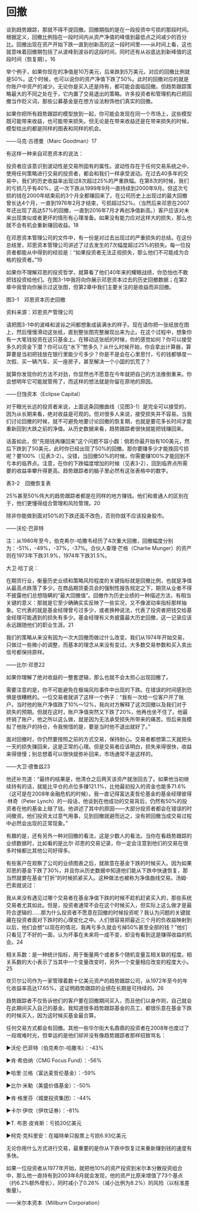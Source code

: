 # 回撤

谈到趋势跟踪，那就不得不提回撤。回撤期指的是在一段投资中亏损的那段时间。根据定义，回撤比例指在一段时间内从资产净值的峰值到最低点之间减少的百分比。回撤出现在资产开始下跌一直到创新高的这一段时间里——从时间上看，这也就意味着回撤期包括了从波峰到波谷的这段时间，同时还有从谷底达到新峰值的这段时间（恢复期）。16

举个例子，如果你现在的净值是10万美元，后来跌到5万美元，对应的回撤比例就是50%。这个时候，也可以说你的资产净值下跌了50%。此时的回撤对应的就是你账户中资产的减少。无论你是买入还是持有，都可能会面临回撤。但趋势跟踪策略最大的不同之处在于，它内置了交易退出的策略。许多投资者和管理机构已把回撤当作贬义词，那些公募基金是在想方设法粉饰他们真实的回撤。

如果你把所有趋势跟踪的模型放到一起，你可能会发现在同一个市场上，这些模型既可能带来收益，也可能带来损失。但无论是在带来收益还是在带来损失的时候，模型给出的都是同样的图表和同样的机会。

——马克·古德曼（Marc Goodman）17

有这样一种来自邓恩资本的说法：

投资者应该意识到波动性是交易所固有的属性。波动性存在于任何交易系统之中，使用任何策略进行交易的投资者，都会和我们一样承受波动。在过去40多年的交易中，我们的历史收益率出现过8次超过25%的严重跌幅。在第8次的时候，我们的亏损几乎有40%，这一次下跌从1999年9月一直持续到2000年9月。但这次亏损的钱在2000年结束前的3个月全都赚回来了。在公司历史上出现过的最大回撤曾长达4个月，一直到1976年2月才结束，亏损超过52%。（当然后来邓恩在2007年还出现了高达57%的回撤，一直到2016年7月才再创净值新高。）客户应该对未来出现类似或者更坏的情形有心理准备。如果没有能力应对这样大的损失，那么也就不会有机会重新赚回收益。18

在邓恩资本管理公司的文件中，有一份是对过去出现过的严重损失的总结。在这份总结里，邓恩资本管理公司讲述了过去发生的7次幅度超过25%的损失。每一位投资者都能从中得到的经验是：“如果投资者无法正视损失，那么他们不可能成为合格的投资者。”19

如果你不理解邓恩的投资哲学，就算看了他们40年来的耀眼战绩，你恐怕也不敢把钱投资给他们。在图3-1中我将向你展示邓恩资本过去的历史回撤数据；在第2章中我曾向你展示过这张图，但第2章中我们主要关注的是收益而非回撤。

[](http://popImage?src='../Images/156-1.jpg')

图3-1　邓恩资本历史回撤

资料来源：邓恩资产管理公司

请把图3-1中的波峰和波谷之间都想象成装满水的样子。现在请你把一张纸放在图上，然后慢慢滑动这张纸，直到整张图完整展现出来为止。在这个过程中，想象你有一大笔钱投资在这只基金上。在移动这张纸的时候，你的感觉如何？你可以接受多久的资金下潜？你可以在“水下”憋多久？从什么时候开始，你会拿出计算器，算算要是当初把钱放在银行里能少亏多少？你是不是会在心里思忖，亏的钱都够度一次假、买一辆汽车、买一座房子，甚至解决一个小国的饥荒了？

就算你发现你的方法不对劲，你显然也不愿意在今年就把自己的方法推倒重来。你会想明年它可能就管用了，而这样的想法就是你留在原地的原因。

——日蚀资本（Eclipse Capital）

对于眼光长远的投资者来说，上面这条回撤曲线（见图3-1）是完全可以接受的，因为从长期来看，绝对收益是可观的。但对很多人来说，接受损失并不容易。当我们讨论回撤的时候，就不可避免地要讨论回撤的恢复期，也就是要花多长时间才能重新回到大跌之前的净值。从历史数据来看，趋势跟踪者很快就能把钱赚回来。

话虽如此，但“先赔钱再赚回来”这个问题不容小觑：倘若你最开始有100美元，然后下跌到了50美元，此时你已经出现了50%的回撤。那你要赚多少才能挽回亏损呢？要100%（见表3-2）。没错，当回撤50%的时候，你需要赚100%才能回到不亏本的临界点。注意，在你的下跌幅度增加的时候（见表3-2），回到临界点所需要的收益率攀升得更高。趋势跟踪者的脑子里必然有这张表格中的数字。

表3-2　回撤恢复表

[](http://popImage?src='../Images/157-1.jpg')

25%甚至50%伟大的趋势跟踪者都是在同样的地方赚钱。他们和普通人的区别在于，他们更懂得组合管理和风险管理。20

除非你能做到面对50%的下跌还面不改色，否则你就不应该投身股市。

——沃伦·巴菲特

注：从1980年至今，伯克希尔-哈撒韦经历了4次重大回撤，回撤幅度分别为：-51%，-49%，-37%，-37%。合伙人查理·芒格（Charlie Munger）的资产则在1973年下跌31.9%，1974年下跌31.5%。

大卫·哈丁说：

在期货行业，衡量历史业绩和策略风险程度的关键指标就是回撤比例，也就是净值从最高点跌落了多少。在商品期货委员会的强制性报告规定之下，期货从业者不得不披露他们总想隐瞒的“最大回撤值”。回撤作为历史业绩的一种描述方法，有相当关键的意义：那就是它至少确确实实反映了一些实况，又不像波动率指标那样抽象。它代表的就是基金经理曾亏过多少，或者换种说法，代表了投资者把钱交给基金经理可能遇到的损失有多少。基金经理有义务披露最大历史回撤，这一记录应该永远跟随他们的职业生涯。21

我们的策略从来没有因为一次大回撤而做过什么改变。我们从1974年开始交易，只做过一些微小的调整，而基本的理念从来没有变过。大多数交易参数和买入卖出信号都保持原样。

——比尔·邓恩22

如果你理解了绝对收益的一整套逻辑，那么也就不会太担心出现回撤了。

需要注意的是，你不可能避免在极端风险事件中出现的下跌。在错误的时间感到恐惧是很糟糕的。一位交易者就讲了这样一个例子：“我有一次给一位客户开了账户。当时他的账户净值跌了10%～12%，我向对方解释了这次回撤以及我们对于损失的预期。但就在这时，账户净值突然又下跌了20%，他再也坐不住了。他最终销了账户，他之所以这么做，就是因为无法承受损失所带来的痛苦。但后来我模拟了他账户的持仓，令我惋惜的是，要是当时他不退出就好了。”

面对回撤时，你仍然要按照之前的方式交易，保持耐心。交易者都想第二天就把头一天的损失赚回来，这是正常的心理。但是交易者应该明白，损失来得很快，收益来得很慢；别总想着可以很快就弥补回来，市场通常不是这样的。

——大卫·德鲁兹23

他还补充道：“最终的结果是，他清仓之后两天该资产就涨回去了。如果他当初继续持有的话，就能比平仓的点位多赚121.1%，比他最初投入的资金也能多71.6%（这可是在2008年金融危机的时候）。我一直记得富达麦哲伦基金的基金经理彼得·林奇（Peter Lynch）的一段话，他谈到在他成功的交易背后，仍然有50%的投资者在他的基金上赔了钱。他讲述了其中的原因——大部分投资者都会在错误的时间撤资。他们投资太过意气用事，见到回撤就避而远之，没有把回撤当成交易过程中必然会出现的正常现象。”

有趣的是，还有另外一种对回撤的看法，这是少数人的看法。当你在看趋势跟踪的业绩数据时，比如看的是比尔·邓恩的交易记录，你一定会注意到他们的交易在很多时候都比其他公司好得多。

有些客户在观察了公司的业绩图表之后，就故意在基金下跌的时候买入。因为如果邓恩的基金下跌了30%，并且你从历史数据中知道他们能从下跌中快速恢复，那当然就要在基金“打折”的时候抓紧买入。这种做法也被称为净值曲线交易。汤姆·巴索就说过：

我从来没有遇见过哪个交易者在基金净值下跌的时候不趁机赶紧买入的，那些系统交易者尤其如此。但是，投资者通常不会在这个时候买入，但实际上这么做才是最符合逻辑的……那为什么投资者不愿意在回撤的时候投资呢？我认为问题的关键就藏在投资者面对下跌时的心理变化之中。人们很容易把最近三个月的负收益映射到以后，他们会想“以现在的情况，我再亏多久就会亏掉50%甚至全部的钱？”他们只看见了不好的一面，认为坏事在未来将一成不变，却没有看到这是赚得收益的机会。24

相关系数：是一种统计指标，用于衡量两个或者多个随机变量互相关联的程度。相关系数的大小表示了当其中一个变量改变时，另外一个变量相应改变的程度大小。25

坎贝尔公司作为一家管理着数十亿美元资产的趋势跟踪公司，从1972年至今的年化收益率高达17.65%，这证明趋势跟踪的业绩在长期是可持续的。26

趋势跟踪者不仅告诉他们的客户要在回撤期间买入，而且他们以身作则，自己就会在此期间买入自己的基金。我知道很多趋势跟踪基金的员工，都很乐意在基金下跌的时候买入，因为这时候买基金最合算。

任何交易方式都会有回撤。其他一些华尔街大名鼎鼎的投资者在2008年也度过了一段艰难时光，但幸运的是他们却并没有像趋势跟踪者那样招致骂名：

►沃伦·巴菲特（伯克希尔-哈撒韦）：-43%

►肯·希伯纳（CMG Focus Fund）：-56%

►哈里·兰格（富达麦哲伦基金）：-59%

►比尔·米勒（美盛价值基金）：-50%

►肯·格里芬（城堡投资集团）：-44%

►卡尔·伊坎（伊坎证券）：-81%

►T. 布恩·皮肯斯：亏损20亿美元

►柯克·克科里安：在福特单只股票上亏损6.93亿美元

无论你用什么方式进行交易，最重要的是你从下跌中恢复过来重新赚到钱的速度有多快。

如果一位投资者从1977年开始，就把他10%的资产投资到米尔本分散投资组合中，那么他一直持有到2003年8月就会发现，他的资产比原来增值了73个基点（约6.2%额外增长），同时减小了0.26%（减小比例为8.2%）的风险（以标准差衡量）。

——米尔本资本（Millburn Corporation）